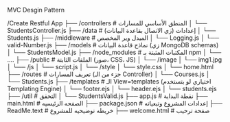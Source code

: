 MVC Desgin Pattern

/Create Restful App
  ├── /controllers        # المنطق الأساسي للمسارات
  │   └── StudentsController.js
  ├── /data               # إعدادات (زي الاتصال بقاعدة البيانات)
  │   └── Students.js
  ├── /middleware         # الميدل وير المخصص
  │   └── Logging.js
  │   └── valid-Number.js
  ├── /models             # نماذج قاعدة البيانات (زي MongoDB schemas)
  │   └── StudentsModel.js
  ├── /node_modules       # المكتبات المثبتة بـ npm
  │   └── ....
  ├── /public             # الملفات الثابتة (صور، CSS، JS)
  │   └── /image
  │       └── img1.jpg
  │   └── /js
  │       └── script.js
  │   └── /style
  │       └── style.css
  │   └── home.html
  ├── /routes              # تعريف المسارات (جزء من الـ Controller)
  │   └── Courses.js
  │   └── Students.js
  ├── /templates           # الـ View=templates (اختياري لو بتستخدم Templating Engine)
  │   └── footer.ejs
  │   └── header.ejs
  │   └── students.ejs
  ├── /util               # التحقق
  │   └── StudentsValid.js
  ├── app.js              # نقطة البداية
  ├── main.html           # الصفحه الرئيسيه
  ├── package.json        # إعدادات المشروع وتبعياته
  ├── ReadMe.text         # خريطه توضيحيه للمشروع
  ├── welcome.html        # صفحة ترحيب